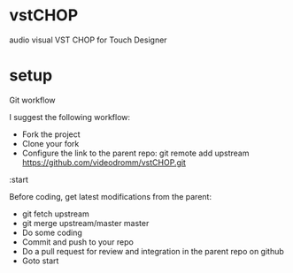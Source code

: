# vstCHOP
audio visual VST CHOP for Touch Designer

# setup
Git workflow

I suggest the following workflow:
- Fork the project
- Clone your fork
- Configure the link to the parent repo: git remote add upstream https://github.com/videodromm/vstCHOP.git

:start

Before coding, get latest modifications from the parent: 
- git fetch upstream
- git merge upstream/master master
- Do some coding
- Commit and push to your repo
- Do a pull request for review and integration in the parent repo on github
- Goto start
